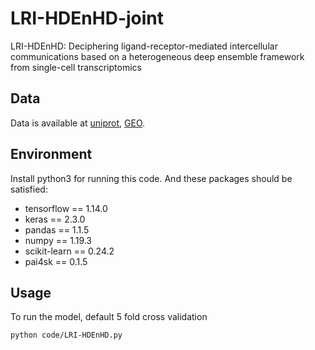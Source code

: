 # LRI-HDEnHD-joint
LRI-HDEnHD: Deciphering ligand-receptor-mediated intercellular communications based on a heterogeneous deep ensemble framework from single-cell transcriptomics

## Data
Data is available at [uniprot](https://www.uniprot.org/), [GEO](https://www.ncbi.nlm.nih.gov/geo/).

## Environment
Install python3 for running this code. And these packages should be satisfied:
* tensorflow == 1.14.0
* keras == 2.3.0
* pandas == 1.1.5
* numpy == 1.19.3
* scikit-learn == 0.24.2
* pai4sk == 0.1.5

## Usage
To run the model, default 5 fold cross validation
```
python code/LRI-HDEnHD.py
```
